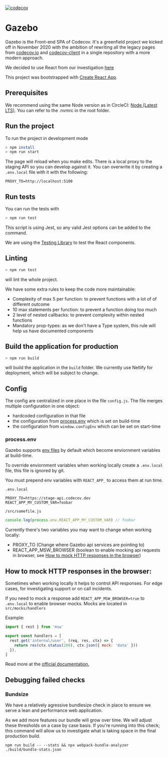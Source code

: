 [![codecov](https://codecov.io/gh/codecov/gazebo/branch/main/graph/badge.svg?token=UAP786D58M)](https://codecov.io/gh/codecov/gazebo)

# Gazebo

Gazebo is the Front-end SPA of Codecov. It's a greenfield project we kicked off in November 2020 with the ambition of rewriting all the legacy pages from [codecov.io](https://github.com/codecov/codecov.io) and [codecov-client](https://github.com/codecov/codecov-client) in a single repository with a more modern approach.

We decided to use React from our investigation [here](https://codecovio.atlassian.net/wiki/spaces/ENG/pages/825393161/React+investigation)

This project was bootstrapped with [Create React App](https://github.com/facebook/create-react-app).

## Prerequisites

We recommend using the same Node version as in CircleCI: [Node (Latest LTS)](https://nodejs.org/en/download/).
You can refer to the .nvmrc in the root folder.

## Run the project

To run the project in development mode

```bash
> npm install
> npm run start
```

The page will reload when you make edits. There is a local proxy to the staging API so you can develop against it. You can overwrite it by creating a `.env.local` file with it with the following:

```
PROXY_TO=http://localhost:5100
```

## Run tests

You can run the tests with

```bash
> npm run test
```

This script is using Jest, so any valid Jest options can be added to the command.

We are using the [Testing Library](https://testing-library.com/docs/react-testing-library/intro) to test the React components.

## Linting

```bash
> npm run test
```

will lint the whole project.

We have some extra rules to keep the code more maintainable:

- Complexity of max 5 per function: to prevent functions with a lot of of different outcome
- 10 max statements per function: to prevent a function doing too much
- 2 level of nested callbacks: to prevent complexity within nested functions
- Mandatory prop-types: as we don't have a Type system, this rule will help us have documented components

## Build the application for production

```bash
> npm run build
```

will build the application in the `build` folder. We currently use Netlify for deployment, which will be subject to change.

## Config

The config are centralized in one place in the file `config.js`. The file merges multiple configuration in one object:

- hardcoded configuration in that file
- the configuration from [process.env](#process.env) which is set on build-time
- the configuration from `window.configEnv` which can be set on start-time

### process.env

Gazebo supports [env files](https://create-react-app.dev/docs/adding-custom-environment-variables) by default which become enviornment variables at build-time.

To override enviornment variables when working locally create a `.env.local` file, this file is ignored by git.

You must prepend env variables with `REACT_APP_` to access them at run time.

`.env.local`

```
PROXY_TO=https://stage-api.codecov.dev
REACT_APP_MY_CUSTOM_VAR=foobar
```

`/src/somefile.js`

```js
console.log(process.env.REACT_APP_MY_CUSTOM_VAR) // foobar
```

Currently there's two variables you may want to change when working locally:

- PROXY_TO (Change where Gazebo api services are pointing to)
- REACT_APP_MSW_BROWSER (boolean to enable mocking api requests in browser, see [How to mock HTTP responses in the browser](#How-to-mock-HTTP-responses-in-the-browser))

## How to mock HTTP responses in the browser:

Sometimes when working locally it helps to control API responses. For edge cases, for investigating support or on call incidents.

If you need to mock a response add `REACT_APP_MSW_BROWSER=true` to `.env.local` to enable browser mocks.
Mocks are located in `src/mocks/handlers`

Example:

```js
import { rest } from 'msw'

export const handlers = [
  rest.get('internal/user', (req, res, ctx) => {
    return res(ctx.status(200), ctx.json({ mock: 'data' }))
  }),
]
```

Read more at the [official documentation.](https://mswjs.io/docs/getting-started/mocks/rest-api)

## Debugging failed checks

### Bundsize

We have a relatively agressive bundlesize check in place to ensure we serve a lean and performance web application.

As we add more features our bundle will grow over time. We will adjust these thresholds on a case by case basis. If you're running into this check; this command will allow us to investigate what is taking space in the final production build.

`npm run build -- --stats && npx webpack-bundle-analyzer ./build/bundle-stats.json`
